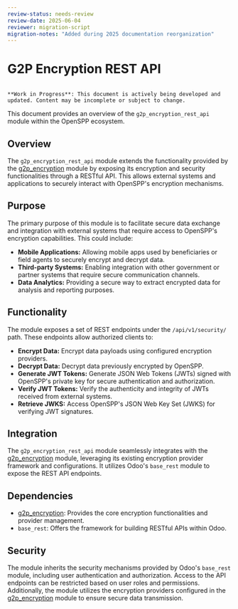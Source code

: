 ```yaml
---
review-status: needs-review
review-date: 2025-06-04
reviewer: migration-script
migration-notes: "Added during 2025 documentation reorganization"
---
```


# G2P Encryption REST API

```{warning}

**Work in Progress**: This document is actively being developed and updated. Content may be incomplete or subject to change.
```

This document provides an overview of the `g2p_encryption_rest_api` module within the OpenSPP ecosystem.

## Overview

The `g2p_encryption_rest_api` module extends the functionality provided by the [g2p_encryption](./g2p_encryption.md) module by exposing its encryption and security functionalities through a RESTful API. This allows external systems and applications to securely interact with OpenSPP's encryption mechanisms.

## Purpose

The primary purpose of this module is to facilitate secure data exchange and integration with external systems that require access to OpenSPP's encryption capabilities. This could include:

- **Mobile Applications:** Allowing mobile apps used by beneficiaries or field agents to securely encrypt and decrypt data.
- **Third-party Systems:** Enabling integration with other government or partner systems that require secure communication channels.
- **Data Analytics:** Providing a secure way to extract encrypted data for analysis and reporting purposes.

## Functionality

The module exposes a set of REST endpoints under the `/api/v1/security/` path. These endpoints allow authorized clients to:

- **Encrypt Data:** Encrypt data payloads using configured encryption providers.
- **Decrypt Data:** Decrypt data previously encrypted by OpenSPP.
- **Generate JWT Tokens:** Generate JSON Web Tokens (JWTs) signed with OpenSPP's private key for secure authentication and authorization.
- **Verify JWT Tokens:** Verify the authenticity and integrity of JWTs received from external systems.
- **Retrieve JWKS:** Access OpenSPP's JSON Web Key Set (JWKS) for verifying JWT signatures.

## Integration

The `g2p_encryption_rest_api` module seamlessly integrates with the [g2p_encryption](./g2p_encryption.md) module, leveraging its existing encryption provider framework and configurations. It utilizes Odoo's `base_rest` module to expose the REST API endpoints.

## Dependencies

- [g2p_encryption](./g2p_encryption.md): Provides the core encryption functionalities and provider management.
- `base_rest`: Offers the framework for building RESTful APIs within Odoo.

## Security

The module inherits the security mechanisms provided by Odoo's `base_rest` module, including user authentication and authorization. Access to the API endpoints can be restricted based on user roles and permissions. Additionally, the module utilizes the encryption providers configured in the [g2p_encryption](./g2p_encryption.md) module to ensure secure data transmission.
